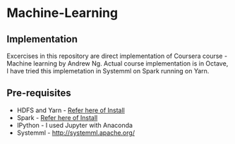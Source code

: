 # Machine-Learning
## Implementation
Excercises in this repository are direct implementation of Coursera course - Machine learning by Andrew Ng. 
Actual course implementation is in Octave, I have tried this implemetation in Systemml on Spark running on Yarn.

## Pre-requisites
* HDFS and Yarn - [Refer here of Install](https://my-bigdata-blog.blogspot.in/search/label/HADOOP)
* Spark         - [Refer here of Install](https://my-bigdata-blog.blogspot.in/search/label/Spark)
* IPython - I used Jupyter with Anaconda
* Systemml - http://systemml.apache.org/
